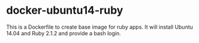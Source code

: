 docker-ubuntu14-ruby
====================

This is a Dockerfile to create base image for ruby apps. It will install Ubuntu 14.04 and Ruby 2.1.2 and provide a bash login.
